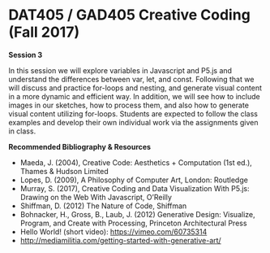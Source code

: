 DAT405 / GAD405 Creative Coding  
(Fall 2017)
===========================================

__Session 3__

In this session we will explore variables in Javascript and P5.js and understand the differences between var, let, and const. Following that we will discuss and practice for-loops and nesting, and generate visual content in a more dynamic and efficient way. In addition, we will see how to include images in our sketches, how to process them, and also how to generate visual content utilizing for-loops. Students are expected to follow the class examples and develop their own individual work via the assignments given in class.

**Recommended Bibliography & Resources**  

* Maeda, J. (2004), Creative Code: Aesthetics + Computation (1st ed.), Thames & Hudson Limited  
* Lopes, D. (2009), A Philosophy of Computer Art, London: Routledge  
* Murray, S. (2017), Creative Coding and Data Visualization With P5.js: Drawing on the Web With Javascript, O’Reilly  
* Shiffman, D. (2012) The Nature of Code, Shiffman  
* Bohnacker, H., Gross, B., Laub, J. (2012) Generative Design: Visualize, Program, and Create with Processing, Princeton Architectural Press  
* Hello World! (short video): https://vimeo.com/60735314  
* http://mediamilitia.com/getting-started-with-generative-art/  
